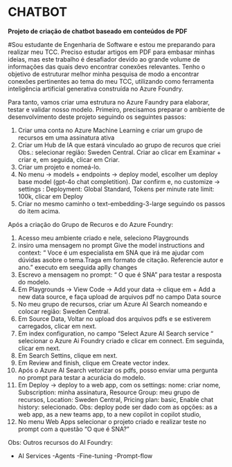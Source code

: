 # CHATBOT
**Projeto de criação de chatbot baseado em conteúdos de PDF**

#Sou estudante de Engenharia de Software e estou me preparando para realizar meu TCC. Preciso estudar artigos em PDF para embasar minhas ideias, mas este trabalho é desafiador devido ao grande volume de informações das quais devo encontrar conexões relevantes. Tenho o objetivo de estruturar melhor minha pesquisa de modo a encontrar conexões pertinentes ao tema do meu TCC, utilizando como ferramenta inteligência artificial generativa construída no Azure Foundry.

Para tanto, vamos criar uma estrutura no Azure Faundry para elaborar, testar e validar nosso modelo. Primeiro, precisamos preparar o ambiente de desenvolvimento deste projeto seguindo os seguintes passos:

1. Criar uma conta no Azure Machine Learning e criar um grupo de recursos em uma assinatura ativa
2. Criar um Hub de IA que estará vinculado ao grupo de recuros que criei Obs.: selecionar região: Sweden Central. Criar ao clicar em Examinar + criar  e, em seguida, clicar em Criar.
3. Criar um projeto e nomeá-lo.
4. No menu → models + endpoints -> deploy model, escolher um deploy base model (gpt-4o chat completition). Dar confirm e, no customize -> settings : Deployment: Global Standard, Tokens per minute rate limit: 100k, clicar em Deploy
3. Criar no mesmo caminho o text-embedding-3-large seguindo os passos do item acima.

Após a criação do Grupo de Recuros e do Azure Foundry:
1. Acesso meu ambiente criado e nele, seleciono Playgrounds
2. insiro uma mensagem no prompt Give the model instructions and context: “ Voce é um especialista em SNA que irá me ajudar com dúvidas asobre o tema.Traga em formato de citação. Referencie autor e ano.” executo em seeguida aplly changes
3. Escrevo a mensagem no prompt: “ O que é SNA” para testar a resposta do modelo.
4. Em Playgrounds → View Code → Add your data → clique em + Add a new data source, e faça upload de arquivos pdf no campo Data source
5. No meu grupo de recursos, criar um Azure AI Search nomeando e colocar região: Sweden Central. 
6. Em Source Data, Voltar no upload dos arquivos pdfs e se estiverem carregados, clicar em next. 
7. Em index configuration, no campo “Select Azure AI Search service “ selecionar o Azure Ai Foundry criado e clicar em connect. Em seguinda, clicar em next.
8. Em Search Settins, clique em next.
9. Em Review and finish, clique em Create vector index.
10. Após o Azure AI Search vetorizar os pdfs, posso enviar uma pergunta no prompt para testar a acurácia do modelo.
11. Em Deploy → deploy to a web app, com os settings: nome: criar nome, Subscription: minha assinatura, Resource Group: meu grupo de recursos, Location: Sweden Central, Pricing plan: basic, Enable chat history: selecionado.
Obs: deploy pode ser dado com as opções: as a web app, as a new teams app, to a new copilot in copilot studio, 
12. No menu Web Apps selecionar o projeto criado e realizar teste no prompt com a questão “O que é SNA?”

Obs: Outros recursos do AI Foundry:
- AI Services
-Agents
-Fine-tuning
-Prompt-flow

